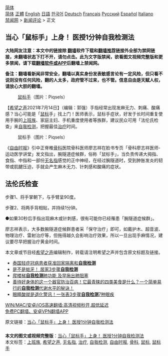  <!-- 面包屑导航 --> <div class="breadcrumb"><!-- GTranslate: https://gtranslate.io/ -->  <div class="switcher notranslate">  <div class="selected">  <a href="#" onclick="return false;"> 简体</a>  </div>  <div class="option">  <a href="https://www.bannedbook.org" onclick="doGTranslate('zh-CN|zh-CN');jQuery('div.switcher div.selected a').html(jQuery(this).html());return false;" title="简体中文" class="nturl selected"> 简体</a>  <a href="https://www.bannedbook.org/zh-tw/" onclick="doGTranslate('zh-CN|zh-TW');jQuery('div.switcher div.selected a').html(jQuery(this).html());return false;" title="繁體中文" class="nturl"> 正體</a>  <a href="https://www.bannedbook.org/en/" onclick="doGTranslate('zh-CN|en');jQuery('div.switcher div.selected a').html(jQuery(this).html());return false;" title="English" class="nturl"> English</a>  <a href="https://www.bannedbook.org/ja/" onclick="doGTranslate('zh-CN|ja');jQuery('div.switcher div.selected a').html(jQuery(this).html());return false;" title="日本語" class="nturl"> 日語</a>  <a href="https://www.bannedbook.org/ko/" onclick="doGTranslate('zh-CN|ko');jQuery('div.switcher div.selected a').html(jQuery(this).html());return false;" title="한국어" class="nturl"> 한국어</a>  <a href="https://www.bannedbook.org/de/" onclick="doGTranslate('zh-CN|de');jQuery('div.switcher div.selected a').html(jQuery(this).html());return false;" title="Deutsch" class="nturl"> Deutsch</a>  <a href="https://www.bannedbook.org/fr/" onclick="doGTranslate('zh-CN|fr');jQuery('div.switcher div.selected a').html(jQuery(this).html());return false;" title="Français" class="nturl"> Français</a>  <a href="https://www.bannedbook.org/ru/" onclick="doGTranslate('zh-CN|ru');jQuery('div.switcher div.selected a').html(jQuery(this).html());return false;" title="Русский" class="nturl"> Русский</a>  <a href="https://www.bannedbook.org/es/" onclick="doGTranslate('zh-CN|es');jQuery('div.switcher div.selected a').html(jQuery(this).html());return false;" title="Español" class="nturl"> Español</a>  <a href="https://www.bannedbook.org/it/" onclick="doGTranslate('zh-CN|it');jQuery('div.switcher div.selected a').html(jQuery(this).html());return false;" title="Italiano" class="nturl"> Italiano</a>  </div>  </div>      <div class='breadcrumb-sub'><!-- Breadcrumb NavXT 6.3.0 --> <a href="https://www.bannedbook.org/" class="home">禁闻网</a> &gt; <a href="https://www.bannedbook.org/bnews/comments/" class="category">新闻评论</a> &gt; 正文</div></div><h2>当心「鼠标手」上身！ 医授1分钟自我检测法</h2> <p class="notice"><b>大陆网友注意：本文中的链接除 <a href="https://github.com/bannedbook/fanqiang" >翻墙</a>软件下载和<a href="https://github.com/killgcd/justmysocks/blob/master/README.md">翻墙推荐</a>链接外全部为禁网链接，未翻墙状态下打不开，请勿点击。此为文字版禁闻，欲看图文视频完整版和更多禁闻，请下载<a href="https://github.com/bannedbook/fanqiang">翻墙软件或APP</a>后翻墙上禁闻网。</p><p>备注：翻墙看新闻非常安全，翻墙以真实身份发表敏感言论有一定风险，但只看不说则没有任何风险，翻的人太多，政府管不过来，也不管。信息自由是天赋人权，请放心大胆的翻墙。</b></p>  <div class="entry"> <figure> <p><figcaption><a href="https://www.bannedbook.org/bnews/tag/%e9%bc%a0%e6%a0%87%e6%89%8b/" class="st_tag internal_tag" rel="tag" title="标签 鼠标手 下的日志">鼠标手</a>（图片：Piqsels） </figcaption></figure> <p>【<span class='wp_keywordlink_affiliate'><a href="https://www.soundofhope.org" title="希望之声" target="_blank">希望之声</a></span>2021年7月14日】（编辑：郭强）手指经常出现发麻无力、刺痛、酸痛感？当心可能是「<a href="https://www.bannedbook.org/bnews/tag/%e9%bc%a0%e6%a0%87/" class="st_tag internal_tag" rel="tag" title="标签 鼠标 下的日志">鼠标</a>手」找上门！医师表示，鼠标手症状，好发于长时间重复使用手腕的<a href="https://www.bannedbook.org/bnews/tag/%e4%b8%8a%e7%8f%ad%e6%97%8f/" class="st_tag internal_tag" rel="tag" title="标签 上班族 下的日志">上班族</a>、家庭主妇、手机重度使用者等族群，建议民众可用「法伦氏检查」来<a href="https://www.bannedbook.org/bnews/tag/%E8%87%AA%E6%88%91%E6%A3%80%E6%B5%8B/" class="st_tag internal_tag" rel="tag" title="标签 自我检测 下的日志">自我检测</a>，把握最佳<a href="https://www.bannedbook.org/bnews/tag/%e6%b2%bb%e7%96%97/" class="st_tag internal_tag" rel="tag" title="标签 治疗 下的日志">治疗</a>时间。</p> <figure><figcaption>鼠标手（图片：Piqsels）</figcaption></figure> <p>《<a href="https://www.bannedbook.org/bnews/tag/%e8%87%aa%e7%94%b1%e6%97%b6%e6%8a%a5/" class="st_tag internal_tag" rel="tag" title="标签 自由时报 下的日志">自由时报</a>》引中正脊椎<a href="https://www.bannedbook.org/bnews/tag/%e9%aa%a8%e7%a7%91/" class="st_tag internal_tag" rel="tag" title="标签 骨科 下的日志">骨科</a>医院骨科医师廖志祥在脸书专页「骨科廖志祥医师-运动医学讲堂」发文指出，腕隧道症候群，俗称「鼠标手」，当负责传递大拇指、食指、中指和一部份<a href="https://www.bannedbook.org/bnews/tag/%e6%97%a0%e5%90%8d%e6%8c%87/" class="st_tag internal_tag" rel="tag" title="标签 无名指 下的日志">无名指</a>感觉的正中神经，在经过腕隧道时，受到肿胀发炎的韧带或肌腱压迫，手就会产生麻木无力、针刺感和酸痛的症状。</p>  <h2>法伦氏检查</h2> <p>步骤1、将手掌朝下，与手臂呈90度。</p> <p>步骤2、将两手背相贴，并持续1分钟。</p>  <p>●如果30秒后手指出现麻木或针刺感，很有可能你已经罹患「腕隧道症候群」。</p> <p>廖志祥表示，大多数腕隧道症候群患者采「保守治疗」即可，如戴护木、超音波、物理治疗、雷射治疗等，但拖得越久会影响治疗效果，所以一旦出现手麻情况，建议要尽早把握治疗黄金时间。</p>  <p>本文章或节目经<a href="https://www.bannedbook.org/bnews/tag/%e5%b8%8c%e6%9c%9b%e4%b9%8b%e5%a3%b0/" class="st_tag internal_tag" rel="tag" title="标签 希望之声 下的日志">希望之声</a>编辑制作，转载请注明希望之声并包含原文标题及链接。 </p> <ul class='op-related-articles' title='相关阅读'> <li><a href='https://www.bannedbook.org/bnews/baitai/20210713/1586288.html' target='_blank'>泰国轻症冠病患者获准回家隔离和<b>自我检测</b></a></li> <li><a href='https://www.bannedbook.org/bnews/comments/20210709/1583750.html' target='_blank'>是不是蛀牙！ 居家3步骤<b>自我检测</b></a></li> <li><a href='https://www.bannedbook.org/bnews/health/20210526/1553828.html' target='_blank'>爬楼梯<b>自我检测</b>肺功能 及早揪出肺阻塞</a></li> <li><a href='https://www.bannedbook.org/bnews/bannedvideo/20210213/1486575.html' target='_blank'>善待好身体的这一个器官防治百病！它最青睐的四类美食是什么？一个简单易行的<b>自我检测</b>代谢水平的秘诀！</a></li> <li><a href='https://www.bannedbook.org/bnews/health/20201222/1452731.html' target='_blank'>眼睛酸就是退化警讯！一张表3步骤<b>自我检测</b>7种眼疾</a></li> </ul> <p class="texttj"> <a href="https://github.com/bannedbook/fanqiang/wiki/V2ray%E6%9C%BA%E5%9C%BA" target="_blank">WIN/MAC/安卓/iOS高速翻墙:高清视频秒开,超低延迟</a><br/> <a href="https://github.com/bannedbook/fanqiang/wiki/%E7%A6%81%E9%97%BB%E7%BD%91%E5%AE%89%E5%8D%93%E7%BF%BB%E5%A2%99%E6%96%B0%E9%97%BBAPP" target="_blank">免费PC翻墙、安卓VPN翻墙APP</a></p> <p>原文链接：<a class="src_link"  href="https://www.soundofhope.org/post/511934" target="_blank">当心「鼠标手」上身！ 医授1分钟自我检测法</a></p><a name='sharetosocial'></a>  <div style="margin-bottom:5px;padding-bottom:5px;clear:both"> <div id="archive-pix-1" class="banner-ads"> <!-- AuctionX Display platform tag START --> <div id="26318x728x90x621x_ADSLOT2" clicktrack="%%CLICK_URL_ESC%%"></div> <!-- AuctionX Display platform tag END --> </div> <div id="archive-pix-2" class="banner-ads"> <!-- AuctionX Display platform tag START --> <div id="26315x300x250x621x_ADSLOT2" clicktrack="%%CLICK_URL_ESC%%"></div> <!-- AuctionX Display platform tag END --> </div> </div>    <div id="archive-pix-1" class="banner-ads"> <!-- AuctionX Display platform tag START --> <div id="26318x728x90x621x_ADSLOT3" clicktrack="%%CLICK_URL_ESC%%"></div> <!-- AuctionX Display platform tag END --> </div> <div><b>本文的图文或视频完整版</b>：<a href='https://www.bannedbook.org/bnews/comments/20210715/1587525.html'>当心「鼠标手」上身！ 医授1分钟自我检测法</a></div>  </div><!--END ENTRY--> <div class="postfooter"> <div>本文标签：<a href="https://www.bannedbook.org/bnews/tag/%e4%b8%8a%e7%8f%ad%e6%97%8f/" rel="tag">上班族</a>, <a href="https://www.bannedbook.org/bnews/tag/%e5%b8%8c%e6%9c%9b%e4%b9%8b%e5%a3%b0/" rel="tag">希望之声</a>, <a href="https://www.bannedbook.org/bnews/tag/%e6%97%a0%e5%90%8d%e6%8c%87/" rel="tag">无名指</a>, <a href="https://www.bannedbook.org/bnews/tag/%e6%b2%bb%e7%96%97/" rel="tag">治疗</a>, <a href="https://www.bannedbook.org/bnews/tag/%E8%87%AA%E6%88%91%E6%A3%80%E6%B5%8B/" rel="tag">自我检测</a>, <a href="https://www.bannedbook.org/bnews/tag/%e8%87%aa%e7%94%b1%e6%97%b6%e6%8a%a5/" rel="tag">自由时报</a>, <a href="https://www.bannedbook.org/bnews/tag/%e9%aa%a8%e7%a7%91/" rel="tag">骨科</a>, <a href="https://www.bannedbook.org/bnews/tag/%e9%bc%a0%e6%a0%87/" rel="tag">鼠标</a>, <a href="https://www.bannedbook.org/bnews/tag/%e9%bc%a0%e6%a0%87%e6%89%8b/" rel="tag">鼠标手</a></div>  </div><!--END POSTFOOTER--> 